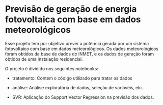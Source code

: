 
 # Previsão de geração de energia fotovoltaica com base em dados meteorológicos

Esse projeto tem por objetivo prever a potência gerada por um sistema fotovoltaico com base em dados meteorológicos. 
Os dados meteorológicos foram obtidos da base de dados do INMET, e os dados de geração foram obtidos de uma instalação residencial.

O projeto é dividido nos seguintes notebooks:

 - tratamento: Contém o código utilizado para tratar os dados

 - análise: Análise exploratória de dados, seleção de variáveis, etc.

 - SVR: Aplicação do Support Vector Regression na previsão dos dados.

